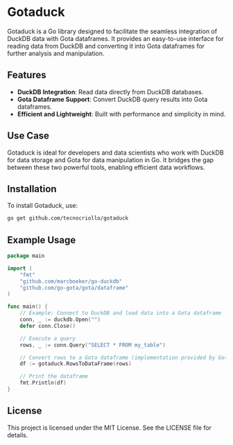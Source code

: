 # Gotaduck

Gotaduck is a Go library designed to facilitate the seamless integration of DuckDB data with Gota dataframes. It provides an easy-to-use interface for reading data from DuckDB and converting it into Gota dataframes for further analysis and manipulation.

## Features

- **DuckDB Integration**: Read data directly from DuckDB databases.
- **Gota Dataframe Support**: Convert DuckDB query results into Gota dataframes.
- **Efficient and Lightweight**: Built with performance and simplicity in mind.

## Use Case

Gotaduck is ideal for developers and data scientists who work with DuckDB for data storage and Gota for data manipulation in Go. It bridges the gap between these two powerful tools, enabling efficient data workflows.

## Installation

To install Gotaduck, use:

```bash
go get github.com/tecnocriollo/gotaduck
```

## Example Usage

```go
package main

import (
	"fmt"
	"github.com/marcboeker/go-duckdb"
	"github.com/go-gota/gota/dataframe"
)

func main() {
	// Example: Connect to DuckDB and load data into a Gota dataframe
	conn, _ := duckdb.Open("")
	defer conn.Close()

	// Execute a query
	rows, _ := conn.Query("SELECT * FROM my_table")

	// Convert rows to a Gota dataframe (implementation provided by Gotaduck)
	df := gotaduck.RowsToDataFrame(rows)

	// Print the dataframe
	fmt.Println(df)
}
```

## License

This project is licensed under the MIT License. See the LICENSE file for details.
